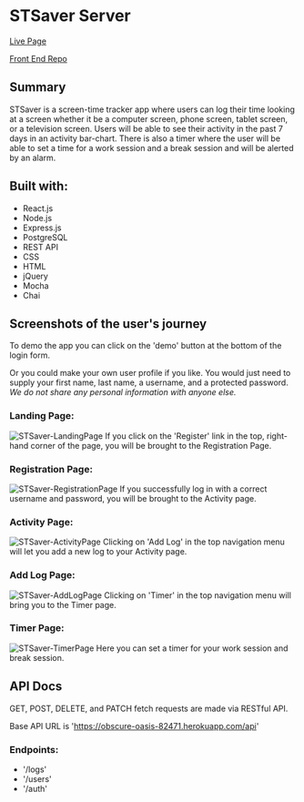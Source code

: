 # STSaver Server

[Live Page](https://stsaver-app.now.sh/)

[Front End Repo](https://github.com/patrickgus/stsaver-app)

## Summary

STSaver is a screen-time tracker app where users can log their time looking at a screen whether it be a computer screen, phone screen, tablet screen, or a television screen. Users will be able to see their activity in the past 7 days in an activity bar-chart. There is also a timer where the user will be able to set a time for a work session and a break session and will be alerted by an alarm.

## Built with:

  - React.js
  - Node.js
  - Express.js
  - PostgreSQL
  - REST API
  - CSS
  - HTML
  - jQuery
  - Mocha
  - Chai

## Screenshots of the user's journey

To demo the app you can click on the 'demo' button at the bottom of the login form.

Or you could make your own user profile if you like. You would just need to supply your first name, last name, a username, and a protected password.
_We do not share any personal information with anyone else._

### Landing Page:
![STSaver-LandingPage](https://user-images.githubusercontent.com/53308172/76572448-59e09e00-6477-11ea-8f3e-ddd21d258942.png)
If you click on the 'Register' link in the top, right-hand corner of the page, you will be brought to the Registration Page.
### Registration Page:
![STSaver-RegistrationPage](https://user-images.githubusercontent.com/53308172/76572479-6ebd3180-6477-11ea-9472-16f3d4966fae.png)
If you successfully log in with a correct username and password, you will be brought to the Activity page.
### Activity Page:
![STSaver-ActivityPage](https://user-images.githubusercontent.com/53308172/76572521-8694b580-6477-11ea-8191-8da4fda8cc4d.png)
Clicking on 'Add Log' in the top navigation menu will let you add a new log to your Activity page.
### Add Log Page:
![STSaver-AddLogPage](https://user-images.githubusercontent.com/53308172/76572591-b5ab2700-6477-11ea-9035-b24f854e5653.png)
Clicking on 'Timer' in the top navigation menu will bring you to the Timer page.
### Timer Page:
![STSaver-TimerPage](https://user-images.githubusercontent.com/53308172/76572644-e1c6a800-6477-11ea-8c5e-788a6b1ef45a.png)
Here you can set a timer for your work session and break session.
## API Docs

GET, POST, DELETE, and PATCH fetch requests are made via RESTful API.

Base API URL is 'https://obscure-oasis-82471.herokuapp.com/api'

### Endpoints:

  - '/logs'
  - '/users'
  - '/auth'
